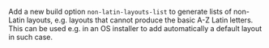 Add a new build option `non-latin-layouts-list` to generate lists of
non-Latin layouts, e.g. layouts that cannot produce the basic A-Z Latin
letters. This can be used e.g. in an OS installer to add automatically
a default layout in such case.
